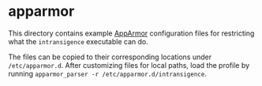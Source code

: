 # apparmor

This directory contains example [AppArmor] configuration files for restricting
what the `intransigence` executable can do.

The files can be copied to their corresponding locations under
`/etc/apparmor.d`. After customizing files for local paths, load the profile by
running `apparmor_parser -r /etc/apparmor.d/intransigence`.

[AppArmor]: https://wiki.ubuntu.com/AppArmor
